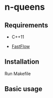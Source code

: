 # n-queens

## Requirements

* C++11

* [FastFlow](https://github.com/fastflow/fastflow)

## Installation

Run Makefile

## Basic usage